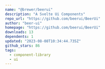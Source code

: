 ```yaml
---
name: "@brewer/beerui"
description: "A Svelte Ui Components"
repo_url: "https://github.com/beerui/BeerUi"
author: "beer-ui"
homepage: "https://github.com/beerui/BeerUi"
downloads: 13
dependents: 1
updated: "2023-08-08T10:34:44.735Z"
github_stars: 86
tags: 
  - component-library
  - ui
---
```


